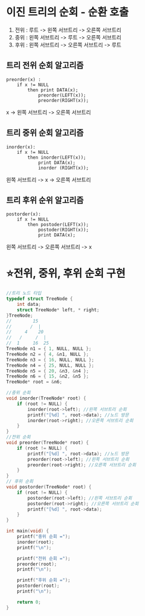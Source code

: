 # 이진 트리의 순회 - 순환 호출
1. 전위 : 루트 -> 왼쪽 서브트리 -> 오른쪽 서브트리
2. 중위 : 왼쪽 서브트리 -> 루트 -> 오른쪽 서브트리
3. 후위 : 왼쪽 서브트리 -> 오른쪽 서브트리 -> 루트

## 트리 전위 순회 알고리즘
```
preorder(x) :
	if x != NULL
		then print DATA(x); 
			preorder(LEFT(x));
			preorder(RIGHT(x));
```
x -> 왼쪽 서브트리 -> 오른쪽 서브트리

## 트리 중위 순회 알고리즘
```
inorder(x):
	if x != NULL
		then inorder(LEFT(x));
			print DATA(x);
			inorder (RIGHT(x));
```
왼쪽 서브트리 -> x -> 오른쪽 서브트리

## 트리 후위 순위 알고리즘
```
postorder(x):
	if x != NULL
		then postoder(LEFT(x));
			postoder(RIGHT(x));
			print DATA(x);
```
왼쪽 서브트리 -> 오른쪽 서브트리 -> x

# ⭐전위, 중위, 후위 순회 구현
```c
//트리 노드 타입
typedef struct TreeNode {
	int data;
	struct TreeNode* left, * right;
}TreeNode;
//        15
//       /  |
//     4    20
//   /     /  |
//  1     16  25
TreeNode n1 = { 1, NULL, NULL };
TreeNode n2 = { 4, &n1, NULL };
TreeNode n3 = { 16, NULL, NULL };
TreeNode n4 = { 25, NULL, NULL };
TreeNode n5 = { 20, &n3, &n4 };
TreeNode n6 = { 15, &n2, &n5 };
TreeNode* root = &n6;

//중위 순회
void inorder(TreeNode* root) {
	if (root != NULL) {
		inorder(root->left); //왼쪽 서브트리 순회
		printf("[%d] ", root->data); //노드 방문
		inorder(root->right); //오른쪽 서브트리 순회
	}
}
//전위 순회
void preorder(TreeNode* root) {
	if (root != NULL) {
		printf("[%d] ", root->data); //노드 방문
		preorder(root->left); //왼쪽 서브트리 순회
		preorder(root->right); //오른쪽 서브트리 순회
	}
}
// 후위 순회
void postorder(TreeNode* root) {
	if (root != NULL) {
		postorder(root->left); //왼쪽 서브트리 순회
		postorder(root->right); //오른쪽 서브트리 순회
		printf("[%d] ", root->data);
	}
}

int main(void) {
	printf("중위 순회 =");
	inorder(root);
	printf("\n");

	printf("전위 순회 =");
	preorder(root);
	printf("\n");

	printf("후위 순회 =");
	postorder(root);
	printf("\n");

	return 0;
}
```